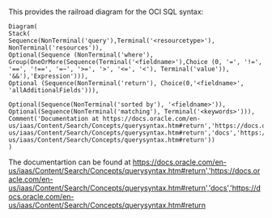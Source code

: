 This provides the railroad diagram for the OCI SQL syntax:
```
Diagram(
Stack(
Sequence(NonTerminal('query'),Terminal('<resourcetype>'), NonTerminal('resources')),
Optional(Sequence (NonTerminal('where'), Group(OneOrMore(Sequence(Terminal('<fieldname>'),Choice (0, '=', '!=', '==', '!==', '=~', '>=', '>', '<=', '<'), Terminal('value')), '&&'),'Expression'))),
Optional (Sequence(NonTerminal('return'), Choice(0,'<fieldname>', 'allAdditionalFields'))),

Optional(Sequence(NonTerminal('sorted by'), '<fieldname>')),
Optional(Sequence(NonTerminal('matching'), Terminal('<keywords>'))),
Comment('Documentation at https://docs.oracle.com/en-us/iaas/Content/Search/Concepts/querysyntax.htm#return','https://docs.oracle.com/en-us/iaas/Content/Search/Concepts/querysyntax.htm#return','docs','https://docs.oracle.com/en-us/iaas/Content/Search/Concepts/querysyntax.htm#return'))
)
```
  
The documentartion can be found at https://docs.oracle.com/en-us/iaas/Content/Search/Concepts/querysyntax.htm#return','https://docs.oracle.com/en-us/iaas/Content/Search/Concepts/querysyntax.htm#return','docs','https://docs.oracle.com/en-us/iaas/Content/Search/Concepts/querysyntax.htm#return
